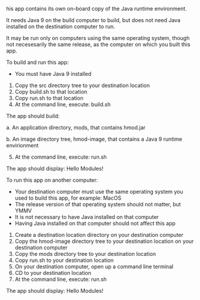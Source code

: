 his app contains its own on-board copy of the Java runtime environment.

It needs Java 9 on the build computer to build, but does not need Java installed on the destination computer to run.

It may be run only on computers using the same operating system, though not necesesarily the same release, as the computer on which you built this app.

To build and run this app:

- You must have Java 9 installed

1. Copy the src directory tree to your destination location
2. Copy build.sh to that location
3. Copy run.sh to that location
4. At the command line, execute: build.sh

The app should build:

a. An application directory, mods, that contains hmod.jar

b. An image directory tree, hmod-image, that contains a Java 9 runtime envirionment

5. At the command line, execute: run.sh

The app should display: Hello Modules!

To run this app on another computer:

- Your destination computer must use the same operating system you used to build this app, for example:  MacOS
- The release version of that operating system should not matter, but YMMV
- It is not necessary to have Java installed on that computer
- Having Java installed on that computer should not affect this app

1. Create a destination location directory on your destination computer
2. Copy the hmod-image directory tree to your destination location on your destination computer
3. Copy the mods directory tree to your destination location
4. Copy run.sh to your destination location
5. On your destination computer, open up a command line terminal
6. CD to your destination location
7. At the command line, execute: run.sh

The app should display: Hello Modules!
